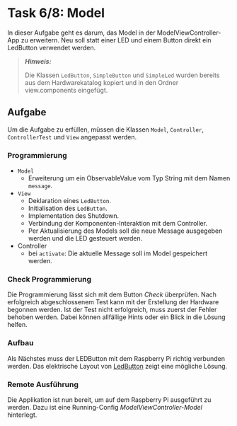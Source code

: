 # Task 6/8: Model
In dieser Aufgabe geht es darum, das Model in der ModelViewController-App zu erweitern.
Neu soll statt einer LED und einem Button direkt ein LedButton verwendet werden.

> **_Hinweis:_**
>
> Die Klassen `LedButton`, `SimpleButton` und `SimpleLed` wurden bereits aus dem Hardwarekatalog kopiert und
> in den Ordner view.components eingefügt.

## Aufgabe
Um die Aufgabe zu erfüllen, müssen die Klassen `Model`, `Controller`, `ControllerTest` und `View` angepasst werden.

### Programmierung
- `Model`
  - Erweiterung um ein ObservableValue vom Typ String mit dem Namen `message`.
- `View`
  - Deklaration eines `LedButton`.
  - Initialisation des `LedButton`.
  - Implementation des Shutdown.
  - Verbindung der Komponenten-Interaktion mit dem Controller.
  - Per Aktualisierung des Models soll die neue Message ausgegeben werden und die LED gesteuert werden.
- Controller
  - bei `activate`: Die aktuelle Message soll im Model gespeichert werden.

### Check Programmierung
Die Programmierung lässt sich mit dem Button *Check* überprüfen. Nach erfolgreich abgeschlossenem Test kann mit der Erstellung der Hardware begonnen werden. Ist der Test nicht erfolgreich, muss zuerst der Fehler behoben werden. Dabei können allfällige Hints oder ein Blick in die Lösung helfen.

### Aufbau
Als Nächstes muss der LEDButton mit dem Raspberry Pi richtig verbunden werden. Das elektrische Layout von
[LedButton](https://pi4j.com/examples/components/ledbutton/) zeigt eine mögliche Lösung.

### Remote Ausführung
Die Applikation ist nun bereit, um auf dem Raspberry Pi ausgeführt zu werden. Dazu ist eine Running-Config *ModelViewController-Model* hinterlegt.